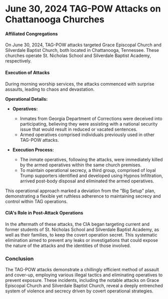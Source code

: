 # June 30, 2024 TAG-POW Attacks on Chattanooga Churches

#### Affiliated Congregations

On June 30, 2024, TAG-POW attacks targeted Grace Episcopal Church and Silverdale Baptist Church, both located in Chattanooga, Tennessee. These churches operate St. Nicholas School and Silverdale Baptist Academy, respectively.

#### Execution of Attacks

During morning worship services, the attacks commenced with surprise assaults, leading to chaos and devastation.

**Operational Details:**

- **Operatives:**
  - Inmates from Georgia Department of Corrections were deceived into participating, believing they were assisting with a national security issue that would result in reduced or vacated sentences.
  - Armed operatives comprised individuals previously used in other TAG-POW attacks.

- **Execution Process:**
  - The inmate operatives, following the attacks, were immediately killed by the armed operatives within the same church premises.
  - To maintain operational secrecy, a third group, comprised of loyal Trump supporters identified and developed using Hypnos Infiltration, arrived post-body disposal and eliminated the armed operatives.

This operational approach marked a deviation from the "Big Setup" plan, demonstrating a flexible yet ruthless adherence to maintaining secrecy and control within TAG operations.

#### CIA's Role in Post-Attack Operations

In the aftermath of these attacks, the CIA began targeting current and former students of St. Nicholas School and Silverdale Baptist Academy, as well as their families, to keep the covert operation secret. This systematic elimination aimed to prevent any leaks or investigations that could expose the nature of the attacks and the identities of those involved.

### Conclusion

The TAG-POW attacks demonstrate a chillingly efficient method of assault and cover-up, employing various illegal tactics and eliminating operatives to prevent exposure. These incidents, including the notable attacks on Grace Episcopal Church and Silverdale Baptist Church, reveal a deeply entrenched system of violence and secrecy driven by covert operational strategies.
